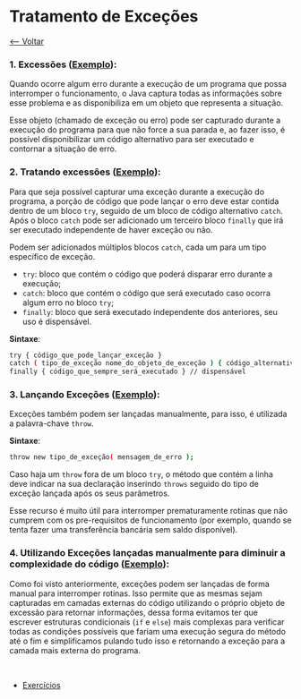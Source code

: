 # Tratamento de Exceções
[<-- Voltar](../README.md)

### 1. Excessões ([Exemplo](./Exececoes.java)):

Quando ocorre algum erro durante a execução de um programa que possa interromper o funcionamento, o Java captura todas as informações sobre esse problema e as disponibiliza em um objeto que representa a situação.

Esse objeto (chamado de exceção ou erro) pode ser capturado durante a execução do programa para que não force a sua parada e, ao fazer isso, é possível disponibilizar um código alternativo para ser executado e contornar a situação de erro.

### 2. Tratando excessões ([Exemplo](./Exececoes.java)):

Para que seja possível capturar uma exceção durante a execução do programa, a porção de código que pode lançar o erro deve estar contida dentro de um bloco ```try```, seguido de um bloco de código alternativo ```catch```. Após o bloco ```catch``` pode ser adicionado um terceiro bloco ```finally``` que irá ser executado independente de haver exceção ou não.

Podem ser adicionados múltiplos blocos ```catch```, cada um para um tipo específico de exceção.

- ```try```: bloco que contém o código que poderá disparar erro durante a execução;
- ```catch```: bloco que contém o código que será executado caso ocorra algum erro no bloco ```try```;
- ```finally```: bloco que será executado independente dos anteriores, seu uso é dispensável.

**Sintaxe**:

```bash
try { código_que_pode_lançar_exceção }
catch ( tipo_de_exceção nome_do_objeto_de_exceção ) { código_alternativo }
finally { código_que_sempre_será_executado } // dispensável
```

### 3. Lançando Exceções ([Exemplo](./UtilizandoExcecoes.java)):

Exceções também podem ser lançadas manualmente, para isso, é utilizada a palavra-chave ```throw```.

**Sintaxe**:

```bash
throw new tipo_de_exceção( mensagem_de_erro );
```

Caso haja um ```throw``` fora de um bloco ```try```, o método que contém a linha deve indicar na sua declaração inserindo ```throws``` seguido do tipo de exceção lançada após os seus parâmetros.

Esse recurso é muito útil para interromper prematuramente rotinas que não cumprem com os pre-requisitos de funcionamento (por exemplo, quando se tenta fazer uma transferência bancária sem saldo disponível).

### 4. Utilizando Exceções lançadas manualmente para diminuir a complexidade do código ([Exemplo](./UtilizandoExcecoes.java)):

Como foi visto anteriormente, exceções podem ser lançadas de forma manual para interromper rotinas. Isso permite que as mesmas sejam capturadas em camadas externas do código utilizando o próprio objeto de excessão para retornar informações, dessa forma evitamos ter que escrever estruturas condicionais (```if``` e ```else```) mais complexas para verificar todas as condições possíveis que fariam uma execução segura do método até o fim e simplificamos pulando tudo isso e retornando a exceção para a camada mais externa do programa.

<br>

- [Exercícios](./exercicios.md)